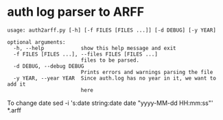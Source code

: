 # auth log parser to ARFF

```shell
usage: auth2arff.py [-h] [-f FILES [FILES ...]] [-d DEBUG] [-y YEAR]

optional arguments:
  -h, --help            show this help message and exit
  -f FILES [FILES ...], --files FILES [FILES ...]
                        files to be parsed.
  -d DEBUG, --debug DEBUG
                        Prints errors and warnings parsing the file
  -y YEAR, --year YEAR  Since auth.log has no year in it, we want to add it
                        here
```

To change date
sed -i 's:date string:date date "yyyy-MM-dd HH:mm:ss"' *.arff

